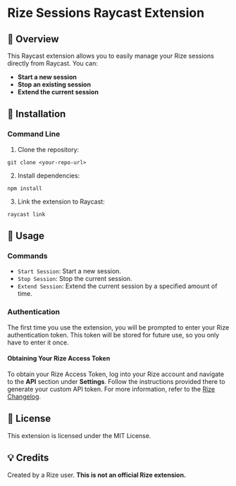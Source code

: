 # Rize Sessions Raycast Extension

## 📌 Overview

This Raycast extension allows you to easily manage your Rize sessions directly from Raycast. You can:

- **Start a new session**
- **Stop an existing session**
- **Extend the current session**

## 🔧 Installation

### Command Line

1. Clone the repository:

```
git clone <your-repo-url>
```

2. Install dependencies:

```
npm install
```

3. Link the extension to Raycast:

```
raycast link
```

## 🚀 Usage

### Commands

- `Start Session`: Start a new session.
- `Stop Session`: Stop the current session.
- `Extend Session`: Extend the current session by a specified amount of time.

### Authentication

The first time you use the extension, you will be prompted to enter your Rize authentication token. This token will be stored for future use, so you only have to enter it once.

#### Obtaining Your Rize Access Token

To obtain your Rize Access Token, log into your Rize account and navigate to the **API** section under **Settings**. Follow the instructions provided there to generate your custom API token. For more information, refer to the [Rize Changelog](https://rize.canny.io/changelog/release-152-new-feature-custom-api).

## 📄 License

This extension is licensed under the MIT License.

## 💡 Credits

Created by a Rize user. **This is not an official Rize extension.**

